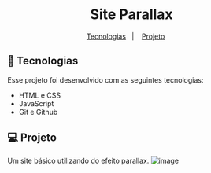 <h1 align="center"> Site Parallax </h1>

<p align="center">
  <a href="#-tecnologias">Tecnologias</a>&nbsp;&nbsp;&nbsp;|&nbsp;&nbsp;&nbsp;
  <a href="#-projeto">Projeto</a>&nbsp;&nbsp;&nbsp;&nbsp;&nbsp;&nbsp;
</p>


## 🚀 Tecnologias

Esse projeto foi desenvolvido com as seguintes tecnologias:

- HTML e CSS
- JavaScript
- Git e Github

## 💻 Projeto

Um site básico utilizando do efeito parallax.
![image](https://github.com/LucasGabrielGameDev/parallax/assets/98237335/73346575-f947-4231-9b30-2c5650718ab0)
